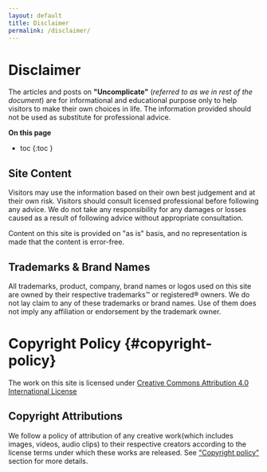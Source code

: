 ```yaml
---
layout: default
title: Disclaimer
permalink: /disclaimer/
---
```

# **Disclaimer**

The articles and posts on **"Uncomplicate"** (*referred to as we in rest of the document*) are for informational and educational purpose only to help visitors to make their own choices in life. The information provided should not be used as substitute for professional advice.

**On this page**
* toc
{:toc }

## Site Content
Visitors may use the information based on their own best judgement and at their own risk. Visitors should consult licensed professional before following any advice. We do not take any responsibility for any damages or losses caused as a result of following advice without appropriate consultation.

Content on this site is provided on "as is" basis, and no representation is made that the content is error-free.

## Trademarks & Brand Names
All trademarks, product, company, brand names or logos used on this site are owned by their respective trademarks&trade; or registered&reg; owners. We do not lay claim to any of these trademarks or brand names. Use of them does not imply any affiliation or endorsement by the trademark owner.

# **Copyright Policy** {#copyright-policy} 
The work on this site is licensed under [Creative Commons Attribution 4.0 International License](http://creativecommons.org/licenses/by/4.0/)

## Copyright Attributions
We follow a policy of attribution of any creative work(which includes images, videos, audio clips) to their respective creators according to the license terms under which these works are released. See ["Copyright policy"](#copyright-policy) section for more details.